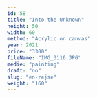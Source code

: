 ```yaml
---
id: 58
title: "Into the Unknown"
height: 50
width: 60
method: "Acrylic on canvas"
year: 2021
price: "3300"
fileName: "IMG_3116.JPG"
medie: "painting"
draft: "no"
slug: "en-rejse"
weight: "160"
---
```


